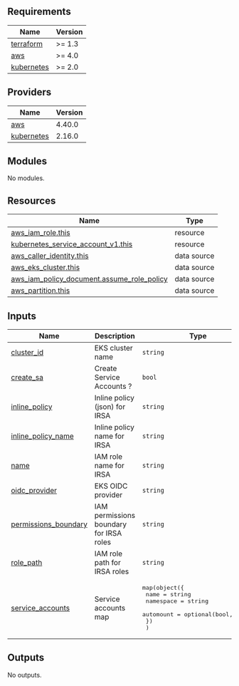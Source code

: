 <!-- BEGIN_TF_DOCS -->
## Requirements

| Name | Version |
|------|---------|
| <a name="requirement_terraform"></a> [terraform](#requirement\_terraform) | >= 1.3 |
| <a name="requirement_aws"></a> [aws](#requirement\_aws) | >= 4.0 |
| <a name="requirement_kubernetes"></a> [kubernetes](#requirement\_kubernetes) | >= 2.0 |

## Providers

| Name | Version |
|------|---------|
| <a name="provider_aws"></a> [aws](#provider\_aws) | 4.40.0 |
| <a name="provider_kubernetes"></a> [kubernetes](#provider\_kubernetes) | 2.16.0 |

## Modules

No modules.

## Resources

| Name | Type |
|------|------|
| [aws_iam_role.this](https://registry.terraform.io/providers/hashicorp/aws/latest/docs/resources/iam_role) | resource |
| [kubernetes_service_account_v1.this](https://registry.terraform.io/providers/hashicorp/kubernetes/latest/docs/resources/service_account_v1) | resource |
| [aws_caller_identity.this](https://registry.terraform.io/providers/hashicorp/aws/latest/docs/data-sources/caller_identity) | data source |
| [aws_eks_cluster.this](https://registry.terraform.io/providers/hashicorp/aws/latest/docs/data-sources/eks_cluster) | data source |
| [aws_iam_policy_document.assume_role_policy](https://registry.terraform.io/providers/hashicorp/aws/latest/docs/data-sources/iam_policy_document) | data source |
| [aws_partition.this](https://registry.terraform.io/providers/hashicorp/aws/latest/docs/data-sources/partition) | data source |

## Inputs

| Name | Description | Type | Default | Required |
|------|-------------|------|---------|:--------:|
| <a name="input_cluster_id"></a> [cluster\_id](#input\_cluster\_id) | EKS cluster name | `string` | n/a | yes |
| <a name="input_create_sa"></a> [create\_sa](#input\_create\_sa) | Create Service Accounts ? | `bool` | `false` | no |
| <a name="input_inline_policy"></a> [inline\_policy](#input\_inline\_policy) | Inline policy (json) for IRSA | `string` | n/a | yes |
| <a name="input_inline_policy_name"></a> [inline\_policy\_name](#input\_inline\_policy\_name) | Inline policy name for IRSA | `string` | `"policy"` | no |
| <a name="input_name"></a> [name](#input\_name) | IAM role name for IRSA | `string` | n/a | yes |
| <a name="input_oidc_provider"></a> [oidc\_provider](#input\_oidc\_provider) | EKS OIDC provider | `string` | `null` | no |
| <a name="input_permissions_boundary"></a> [permissions\_boundary](#input\_permissions\_boundary) | IAM permissions boundary for IRSA roles | `string` | `""` | no |
| <a name="input_role_path"></a> [role\_path](#input\_role\_path) | IAM role path for IRSA roles | `string` | `"/"` | no |
| <a name="input_service_accounts"></a> [service\_accounts](#input\_service\_accounts) | Service accounts map | <pre>map(object({<br>    name      = string<br>    namespace = string<br>    automount = optional(bool, true)<br>    })<br>  )</pre> | n/a | yes |

## Outputs

No outputs.
<!-- END_TF_DOCS -->